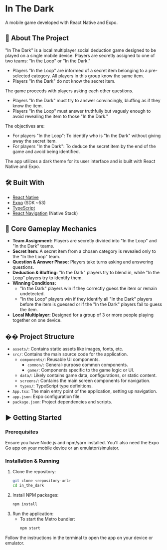 # In The Dark

A mobile game developed with React Native and Expo.

## 🚀 About The Project

"In The Dark" is a local multiplayer social deduction game designed to be played on a single mobile device. Players are secretly assigned to one of two teams: "In the Loop" or "In the Dark."

*   Players "In the Loop" are informed of a secret item belonging to a pre-selected category. All players in this group know the same item.
*   Players "In the Dark" do not know the secret item.

The game proceeds with players asking each other questions.
*   Players "In the Dark" must try to answer convincingly, bluffing as if they know the item.
*   Players "In the Loop" must answer truthfully but vaguely enough to avoid revealing the item to those "In the Dark."

The objectives are:
*   For players "In the Loop": To identify who is "In the Dark" without giving away the secret item.
*   For players "In the Dark": To deduce the secret item by the end of the game and avoid being identified.

The app utilizes a dark theme for its user interface and is built with React Native and Expo.

## 🛠️ Built With

*   [React Native](https://reactnative.dev/)
*   [Expo](https://expo.dev/) (SDK ~53)
*   [TypeScript](https://www.typescriptlang.org/)
*   [React Navigation](https://reactnavigation.org/) (Native Stack)

## 🎲 Core Gameplay Mechanics

*   **Team Assignment:** Players are secretly divided into "In the Loop" and "In the Dark" teams.
*   **Secret Item:** A secret item from a chosen category is revealed only to the "In the Loop" team.
*   **Question & Answer Phase:** Players take turns asking and answering questions.
*   **Deduction & Bluffing:** "In the Dark" players try to blend in, while "In the Loop" players try to identify them.
*   **Winning Conditions:**
    *   "In the Dark" players win if they correctly guess the item or remain undetected.
    *   "In the Loop" players win if they identify all "In the Dark" players before the item is guessed or if the "In the Dark" players fail to guess the item.
*   **Local Multiplayer:** Designed for a group of 3 or more people playing together on one device.

## �� Project Structure

*   `assets/`: Contains static assets like images, fonts, etc.
*   `src/`: Contains the main source code for the application.
    *   `components/`: Reusable UI components.
        *   `common/`: General-purpose common components.
        *   `game/`: Components specific to the game logic or UI.
    *   `data/`: Likely contains game data, configurations, or static content.
    *   `screens/`: Contains the main screen components for navigation.
    *   `types/`: TypeScript type definitions.
*   `App.tsx`: The main entry point of the application, setting up navigation.
*   `app.json`: Expo configuration file.
*   `package.json`: Project dependencies and scripts.

## ▶️ Getting Started

### Prerequisites

Ensure you have Node.js and npm/yarn installed. You'll also need the Expo Go app on your mobile device or an emulator/simulator.

### Installation & Running

1.  Clone the repository:
    ```sh
    git clone <repository-url>
    cd in_the_dark
    ```
2.  Install NPM packages:
    ```sh
    npm install
    ```
3.  Run the application:
    *   To start the Metro bundler:
        ```sh
        npm start
        ```

Follow the instructions in the terminal to open the app on your device or emulator. 
